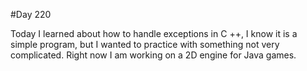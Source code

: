 #Day 220

Today I learned about how to handle exceptions in C ++, I know it is a simple program, but I wanted to practice with something not very complicated.
Right now I am working on a 2D engine for Java games.